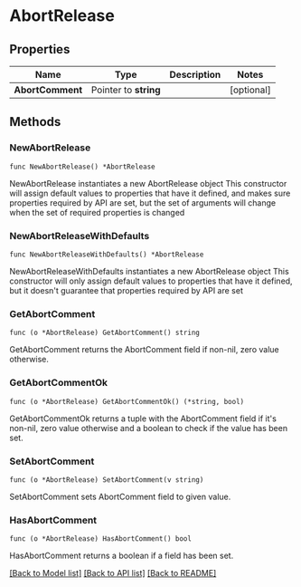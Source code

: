 # AbortRelease

## Properties

Name | Type | Description | Notes
------------ | ------------- | ------------- | -------------
**AbortComment** | Pointer to **string** |  | [optional] 

## Methods

### NewAbortRelease

`func NewAbortRelease() *AbortRelease`

NewAbortRelease instantiates a new AbortRelease object
This constructor will assign default values to properties that have it defined,
and makes sure properties required by API are set, but the set of arguments
will change when the set of required properties is changed

### NewAbortReleaseWithDefaults

`func NewAbortReleaseWithDefaults() *AbortRelease`

NewAbortReleaseWithDefaults instantiates a new AbortRelease object
This constructor will only assign default values to properties that have it defined,
but it doesn't guarantee that properties required by API are set

### GetAbortComment

`func (o *AbortRelease) GetAbortComment() string`

GetAbortComment returns the AbortComment field if non-nil, zero value otherwise.

### GetAbortCommentOk

`func (o *AbortRelease) GetAbortCommentOk() (*string, bool)`

GetAbortCommentOk returns a tuple with the AbortComment field if it's non-nil, zero value otherwise
and a boolean to check if the value has been set.

### SetAbortComment

`func (o *AbortRelease) SetAbortComment(v string)`

SetAbortComment sets AbortComment field to given value.

### HasAbortComment

`func (o *AbortRelease) HasAbortComment() bool`

HasAbortComment returns a boolean if a field has been set.


[[Back to Model list]](../README.md#documentation-for-models) [[Back to API list]](../README.md#documentation-for-api-endpoints) [[Back to README]](../README.md)


